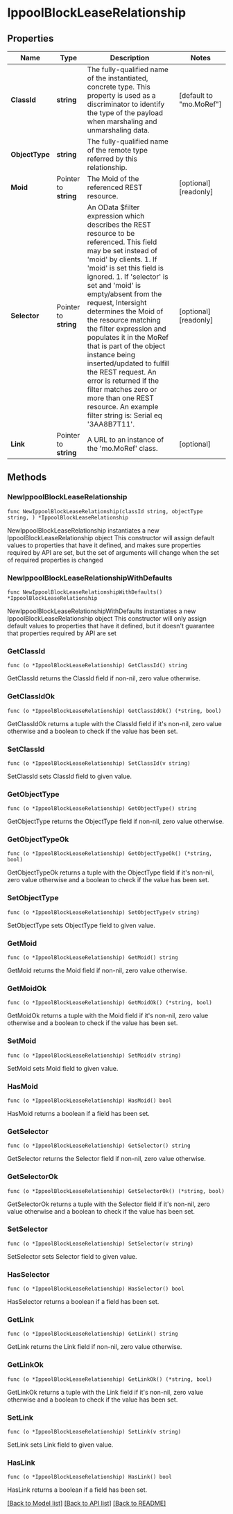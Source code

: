 # IppoolBlockLeaseRelationship

## Properties

Name | Type | Description | Notes
------------ | ------------- | ------------- | -------------
**ClassId** | **string** | The fully-qualified name of the instantiated, concrete type. This property is used as a discriminator to identify the type of the payload when marshaling and unmarshaling data. | [default to "mo.MoRef"]
**ObjectType** | **string** | The fully-qualified name of the remote type referred by this relationship. | 
**Moid** | Pointer to **string** | The Moid of the referenced REST resource. | [optional] [readonly] 
**Selector** | Pointer to **string** | An OData $filter expression which describes the REST resource to be referenced. This field may be set instead of &#39;moid&#39; by clients. 1. If &#39;moid&#39; is set this field is ignored. 1. If &#39;selector&#39; is set and &#39;moid&#39; is empty/absent from the request, Intersight determines the Moid of the resource matching the filter expression and populates it in the MoRef that is part of the object instance being inserted/updated to fulfill the REST request. An error is returned if the filter matches zero or more than one REST resource. An example filter string is: Serial eq &#39;3AA8B7T11&#39;. | [optional] [readonly] 
**Link** | Pointer to **string** | A URL to an instance of the &#39;mo.MoRef&#39; class. | [optional] 

## Methods

### NewIppoolBlockLeaseRelationship

`func NewIppoolBlockLeaseRelationship(classId string, objectType string, ) *IppoolBlockLeaseRelationship`

NewIppoolBlockLeaseRelationship instantiates a new IppoolBlockLeaseRelationship object
This constructor will assign default values to properties that have it defined,
and makes sure properties required by API are set, but the set of arguments
will change when the set of required properties is changed

### NewIppoolBlockLeaseRelationshipWithDefaults

`func NewIppoolBlockLeaseRelationshipWithDefaults() *IppoolBlockLeaseRelationship`

NewIppoolBlockLeaseRelationshipWithDefaults instantiates a new IppoolBlockLeaseRelationship object
This constructor will only assign default values to properties that have it defined,
but it doesn't guarantee that properties required by API are set

### GetClassId

`func (o *IppoolBlockLeaseRelationship) GetClassId() string`

GetClassId returns the ClassId field if non-nil, zero value otherwise.

### GetClassIdOk

`func (o *IppoolBlockLeaseRelationship) GetClassIdOk() (*string, bool)`

GetClassIdOk returns a tuple with the ClassId field if it's non-nil, zero value otherwise
and a boolean to check if the value has been set.

### SetClassId

`func (o *IppoolBlockLeaseRelationship) SetClassId(v string)`

SetClassId sets ClassId field to given value.


### GetObjectType

`func (o *IppoolBlockLeaseRelationship) GetObjectType() string`

GetObjectType returns the ObjectType field if non-nil, zero value otherwise.

### GetObjectTypeOk

`func (o *IppoolBlockLeaseRelationship) GetObjectTypeOk() (*string, bool)`

GetObjectTypeOk returns a tuple with the ObjectType field if it's non-nil, zero value otherwise
and a boolean to check if the value has been set.

### SetObjectType

`func (o *IppoolBlockLeaseRelationship) SetObjectType(v string)`

SetObjectType sets ObjectType field to given value.


### GetMoid

`func (o *IppoolBlockLeaseRelationship) GetMoid() string`

GetMoid returns the Moid field if non-nil, zero value otherwise.

### GetMoidOk

`func (o *IppoolBlockLeaseRelationship) GetMoidOk() (*string, bool)`

GetMoidOk returns a tuple with the Moid field if it's non-nil, zero value otherwise
and a boolean to check if the value has been set.

### SetMoid

`func (o *IppoolBlockLeaseRelationship) SetMoid(v string)`

SetMoid sets Moid field to given value.

### HasMoid

`func (o *IppoolBlockLeaseRelationship) HasMoid() bool`

HasMoid returns a boolean if a field has been set.

### GetSelector

`func (o *IppoolBlockLeaseRelationship) GetSelector() string`

GetSelector returns the Selector field if non-nil, zero value otherwise.

### GetSelectorOk

`func (o *IppoolBlockLeaseRelationship) GetSelectorOk() (*string, bool)`

GetSelectorOk returns a tuple with the Selector field if it's non-nil, zero value otherwise
and a boolean to check if the value has been set.

### SetSelector

`func (o *IppoolBlockLeaseRelationship) SetSelector(v string)`

SetSelector sets Selector field to given value.

### HasSelector

`func (o *IppoolBlockLeaseRelationship) HasSelector() bool`

HasSelector returns a boolean if a field has been set.

### GetLink

`func (o *IppoolBlockLeaseRelationship) GetLink() string`

GetLink returns the Link field if non-nil, zero value otherwise.

### GetLinkOk

`func (o *IppoolBlockLeaseRelationship) GetLinkOk() (*string, bool)`

GetLinkOk returns a tuple with the Link field if it's non-nil, zero value otherwise
and a boolean to check if the value has been set.

### SetLink

`func (o *IppoolBlockLeaseRelationship) SetLink(v string)`

SetLink sets Link field to given value.

### HasLink

`func (o *IppoolBlockLeaseRelationship) HasLink() bool`

HasLink returns a boolean if a field has been set.


[[Back to Model list]](../README.md#documentation-for-models) [[Back to API list]](../README.md#documentation-for-api-endpoints) [[Back to README]](../README.md)


